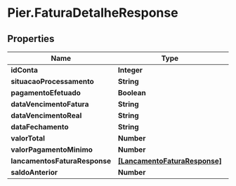 # Pier.FaturaDetalheResponse

## Properties
Name | Type | Description | Notes
------------ | ------------- | ------------- | -------------
**idConta** | **Integer** | {{{fatura_response_id_conta_value}}} | [optional] 
**situacaoProcessamento** | **String** | {{{fatura_response_situacao_processamento_value}}} | [optional] 
**pagamentoEfetuado** | **Boolean** | {{{fatura_response_pagamento_efetuado_value}}} | [optional] 
**dataVencimentoFatura** | **String** | {{{fatura_response_data_vencimento_fatura_value}}} | [optional] 
**dataVencimentoReal** | **String** | {{{fatura_response_data_vencimento_real_value}}} | [optional] 
**dataFechamento** | **String** | {{{fatura_response_data_fechamento_value}}} | [optional] 
**valorTotal** | **Number** | {{{fatura_response_valor_total_value}}} | [optional] 
**valorPagamentoMinimo** | **Number** | {{{fatura_response_valor_pagamento_minimo_value}}} | [optional] 
**lancamentosFaturaResponse** | [**[LancamentoFaturaResponse]**](LancamentoFaturaResponse.md) | {{{fatura_detalhe_response_lancamentos_fatura_response_value}}} | [optional] 
**saldoAnterior** | **Number** | {{{fatura_response_saldo_anterior_value}}} | [optional] 


